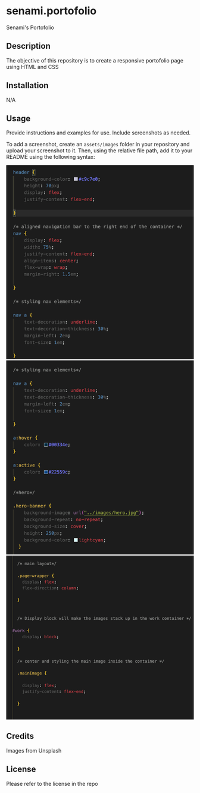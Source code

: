# senami.portofolio
Senami's Portofolio

## Description

The objective of this repository is to create a responsive portofolio page using HTML and CSS


## Installation

N/A

## Usage

Provide instructions and examples for use. Include screenshots as needed.

To add a screenshot, create an `assets/images` folder in your repository and upload your screenshot to it. Then, using the relative file path, add it to your README using the following syntax:

![Alt text](<images/CSS 1.png>)
![Alt text](<images/CSS 2.png>)
![Alt text](<images/CSS 3.png>)

## Credits

Images from Unsplash

## License

Please refer to the license in the repo
